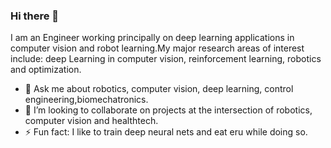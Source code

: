 ### Hi there 👋
I am an Engineer working principally on deep learning applications in computer vision and robot learning.My major research areas of interest include: deep Learning in computer vision, reinforcement learning, robotics and optimization.
- 💬 Ask me about robotics, computer vision, deep learning, control engineering,biomechatronics.
- 👯 I’m looking to collaborate on projects at the intersection of robotics, computer vision and healthtech.
- ⚡ Fun fact: I like to train deep neural nets and eat eru while doing so.
<!--
**MisterEkole/MisterEkole** is a ✨ _special_ ✨ repository because its `README.md` (this file) appears on your GitHub profile.

Here are some ideas to get you started:

- 🔭 I’m currently working on the 
- 🌱 I’m currently learning ...
- 👯 I’m looking to collaborate on ...
- 🤔 I’m looking for help with ...
- 💬 Ask me about ...
- 📫 How to reach me: mitt
- 😄 Pronouns: ...
- ⚡ Fun fact: ...
-->
